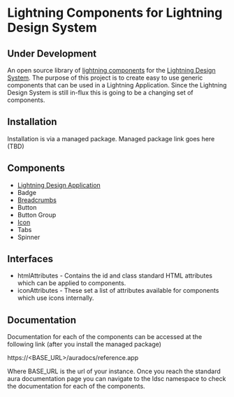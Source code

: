 # Lightning Components for Lightning Design System

## Under Development
An open source library of [lightning components](https://developer.salesforce.com/docs/atlas.en-us.lightning.meta/lightning/) for the [Lightning Design System](http://www.lightningdesignsystem.com/). The purpose of this project is to create easy to use generic components that can be used in a Lightning Application. Since the Lightning Design System is still in-flux this is going to be a changing set of components.

## Installation

Installation is via a managed package.
Managed package link goes here (TBD)

## Components

- [Lightning Design Application](documentation/lightningDesignApplication.md)
- Badge
- [Breadcrumbs](documentation/breadcrumbs.md)
- Button
- Button Group
- [Icon](documentation/icon.md)
- Tabs
- Spinner

## Interfaces

- htmlAttributes - Contains the id and class standard HTML attributes which can be applied to components.
- iconAttributes - These set a list of attributes available for components which use icons internally.

## Documentation

Documentation for each of the components can be accessed at the following link (after you install the managed package)

https://<BASE_URL>/auradocs/reference.app

Where BASE_URL is the url of your instance. Once you reach the standard aura documentation page you can navigate to the ldsc namespace to check the documentation for each of the components.
